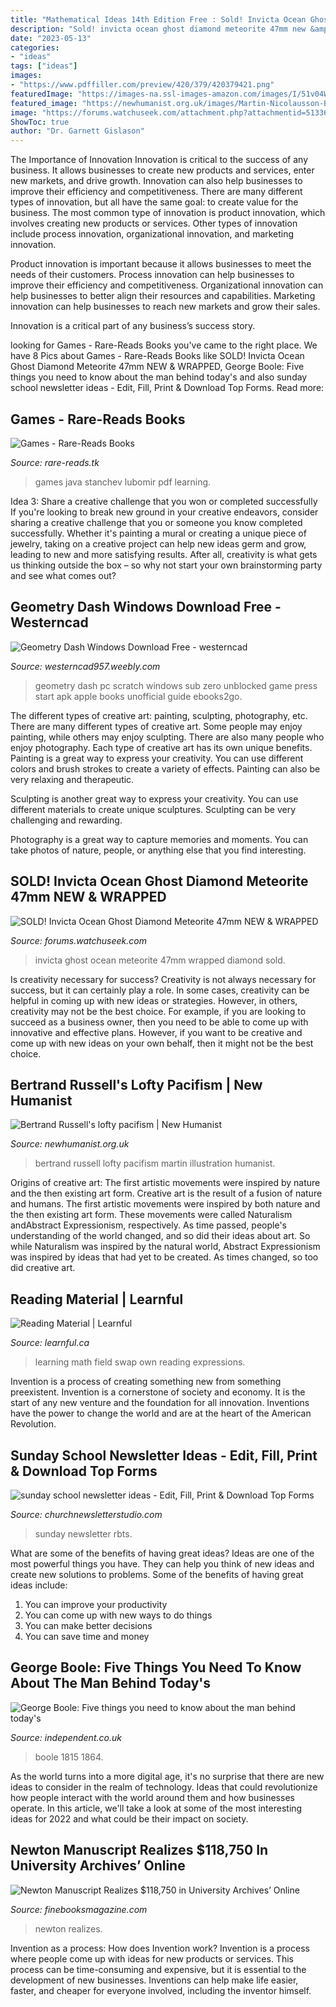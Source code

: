 ```yaml
---
title: "Mathematical Ideas 14th Edition Free : Sold! Invicta Ocean Ghost Diamond Meteorite 47mm New &amp; Wrapped"
description: "Sold! invicta ocean ghost diamond meteorite 47mm new &amp; wrapped"
date: "2023-05-13"
categories:
- "ideas"
tags: ["ideas"]
images:
- "https://www.pdffiller.com/preview/420/379/420379421.png"
featuredImage: "https://images-na.ssl-images-amazon.com/images/I/51v04WvQ6uL._SX348_BO1,204,203,200_.jpg"
featured_image: "https://newhumanist.org.uk/images/Martin-Nicolausson-Bertrand.jpg"
image: "https://forums.watchuseek.com/attachment.php?attachmentid=513365&amp;d=1315963264"
ShowToc: true
author: "Dr. Garnett Gislason"
---
```



The Importance of Innovation
Innovation is critical to the success of any business. It allows businesses to create new products and services, enter new markets, and drive growth. Innovation can also help businesses to improve their efficiency and competitiveness.
There are many different types of innovation, but all have the same goal: to create value for the business. The most common type of innovation is product innovation, which involves creating new products or services. Other types of innovation include process innovation, organizational innovation, and marketing innovation.

Product innovation is important because it allows businesses to meet the needs of their customers. Process innovation can help businesses to improve their efficiency and competitiveness. Organizational innovation can help businesses to better align their resources and capabilities. Marketing innovation can help businesses to reach new markets and grow their sales.

Innovation is a critical part of any business’s success story.

	

		
looking for Games - Rare-Reads Books you've came to the right place. We have 8 Pics about Games - Rare-Reads Books like SOLD! Invicta Ocean Ghost Diamond Meteorite 47mm NEW &amp; WRAPPED, George Boole: Five things you need to know about the man behind today&#039;s and also sunday school newsletter ideas - Edit, Fill, Print &amp; Download Top Forms. Read more:
		
    
## Games - Rare-Reads Books

<img loading=lazy src="https://images-na.ssl-images-amazon.com/images/I/51v04WvQ6uL._SX348_BO1,204,203,200_.jpg" onerror="this.onerror=null;this.src='https://tse1.mm.bing.net/th?id=OIP.Jzf-Nbg9JKeqdFJqkS5wGgAAAA&amp;pid=15.1';" alt="Games - Rare-Reads Books">

_Source: rare-reads.tk_

>games java stanchev lubomir pdf learning. 

	

Idea 3: Share a creative challenge that you won or completed successfully
If you're looking to break new ground in your creative endeavors, consider sharing a creative challenge that you or someone you know completed successfully. Whether it's painting a mural or creating a unique piece of jewelry, taking on a creative project can help new ideas germ and grow, leading to new and more satisfying results. After all, creativity is what gets us thinking outside the box – so why not start your own brainstorming party and see what comes out?

    
## Geometry Dash Windows Download Free - Westerncad

<img loading=lazy src="https://westerncad957.weebly.com/uploads/1/2/4/8/124817348/829870718.jpg" onerror="this.onerror=null;this.src='https://tse2.mm.bing.net/th?id=OIP.-1XdxzozyXDheQ6C8R1kQgAAAA&amp;pid=15.1';" alt="Geometry Dash Windows Download Free - westerncad">

_Source: westerncad957.weebly.com_

>geometry dash pc scratch windows sub zero unblocked game press start apk apple books unofficial guide ebooks2go. 

	

The different types of creative art: painting, sculpting, photography, etc.
There are many different types of creative art. Some people may enjoy painting, while others may enjoy sculpting. There are also many people who enjoy photography. Each type of creative art has its own unique benefits.
Painting is a great way to express your creativity. You can use different colors and brush strokes to create a variety of effects. Painting can also be very relaxing and therapeutic.

Sculpting is another great way to express your creativity. You can use different materials to create unique sculptures. Sculpting can be very challenging and rewarding.

Photography is a great way to capture memories and moments. You can take photos of nature, people, or anything else that you find interesting.

    
## SOLD! Invicta Ocean Ghost Diamond Meteorite 47mm NEW &amp; WRAPPED

<img loading=lazy src="https://forums.watchuseek.com/attachment.php?attachmentid=513365&amp;d=1315963264" onerror="this.onerror=null;this.src='https://tse4.mm.bing.net/th?id=OIP.bIuG8bMMF-8GlESKXt_CzgHaHA&amp;pid=15.1';" alt="SOLD! Invicta Ocean Ghost Diamond Meteorite 47mm NEW &amp; WRAPPED">

_Source: forums.watchuseek.com_

>invicta ghost ocean meteorite 47mm wrapped diamond sold. 

	

Is creativity necessary for success?
Creativity is not always necessary for success, but it can certainly play a role. In some cases, creativity can be helpful in coming up with new ideas or strategies. However, in others, creativity may not be the best choice. For example, if you are looking to succeed as a business owner, then you need to be able to come up with innovative and effective plans. However, if you want to be creative and come up with new ideas on your own behalf, then it might not be the best choice.

    
## Bertrand Russell&#039;s Lofty Pacifism | New Humanist

<img loading=lazy src="https://newhumanist.org.uk/images/Martin-Nicolausson-Bertrand.jpg" onerror="this.onerror=null;this.src='https://tse1.mm.bing.net/th?id=OIP.vYOtx6dHNmnPXNtJROkH8AHaJi&amp;pid=15.1';" alt="Bertrand Russell&#039;s lofty pacifism | New Humanist">

_Source: newhumanist.org.uk_

>bertrand russell lofty pacifism martin illustration humanist. 

	

Origins of creative art: The first artistic movements were inspired by nature and the then existing art form.
Creative art is the result of a fusion of nature and humans. The first artistic movements were inspired by both nature and the then existing art form. These movements were called Naturalism andAbstract Expressionism, respectively. As time passed, people's understanding of the world changed, and so did their ideas about art. So while Naturalism was inspired by the natural world, Abstract Expressionism was inspired by ideas that had yet to be created. As times changed, so too did creative art.

    
## Reading Material | Learnful

<img loading=lazy src="https://learnful.ca/sites/default/files/styles/xxl/public/up/para/field-image/2021-03/120/antoine-dautry-_zsL306fDck-unsplash.jpg?itok=kvVGy7iO" onerror="this.onerror=null;this.src='https://tse2.mm.bing.net/th?id=OIP.idSa2CqLhvepsVQaMpb9gAHaE7&amp;pid=15.1';" alt="Reading Material | Learnful">

_Source: learnful.ca_

>learning math field swap own reading expressions. 

	

Invention is a process of creating something new from something preexistent. Invention is a cornerstone of society and economy. It is the start of any new venture and the foundation for all innovation. Inventions have the power to change the world and are at the heart of the American Revolution.

    
## Sunday School Newsletter Ideas - Edit, Fill, Print &amp; Download Top Forms

<img loading=lazy src="https://www.pdffiller.com/preview/420/379/420379421.png" onerror="this.onerror=null;this.src='https://tse3.mm.bing.net/th?id=OIP.cnkUd1JyFufTjAzPS9qBQAAAAA&amp;pid=15.1';" alt="sunday school newsletter ideas - Edit, Fill, Print &amp; Download Top Forms">

_Source: churchnewsletterstudio.com_

>sunday newsletter rbts. 

	

What are some of the benefits of having great ideas?
Ideas are one of the most powerful things you have. They can help you think of new ideas and create new solutions to problems. Some of the benefits of having great ideas include: 
1. You can improve your productivity
2. You can come up with new ways to do things
3. You can make better decisions
4. You can save time and money

    
## George Boole: Five Things You Need To Know About The Man Behind Today&#039;s

<img loading=lazy src="https://static.independent.co.uk/s3fs-public/thumbnails/image/2015/11/02/08/georgeboole.jpg?width=982&amp;height=726&amp;auto=webp&amp;quality=75" onerror="this.onerror=null;this.src='https://tse4.mm.bing.net/th?id=OIP.bwHioOEArQD8vDABSMGT4gHaFe&amp;pid=15.1';" alt="George Boole: Five things you need to know about the man behind today&#039;s">

_Source: independent.co.uk_

>boole 1815 1864. 

	

As the world turns into a more digital age, it's no surprise that there are new ideas to consider in the realm of technology. Ideas that could revolutionize how people interact with the world around them and how businesses operate. In this article, we'll take a look at some of the most interesting ideas for 2022 and what could be their impact on society.

    
## Newton Manuscript Realizes $118,750 In University Archives’ Online

<img loading=lazy src="https://www.finebooksmagazine.com/sites/default/files/styles/gallery_item/public/media-images/2021-06/newton-ua.jpg?itok=J0QUKmEP" onerror="this.onerror=null;this.src='https://tse1.mm.bing.net/th?id=OIP.TVgUfkOqapxHaGlrubBLtwHaE4&amp;pid=15.1';" alt="Newton Manuscript Realizes $118,750 in University Archives’ Online">

_Source: finebooksmagazine.com_

>newton realizes. 

	

Invention as a process: How does Invention work?
Invention is a process where people come up with ideas for new products or services. This process can be time-consuming and expensive, but it is essential to the development of new businesses. Inventions can help make life easier, faster, and cheaper for everyone involved, including the inventor himself.

